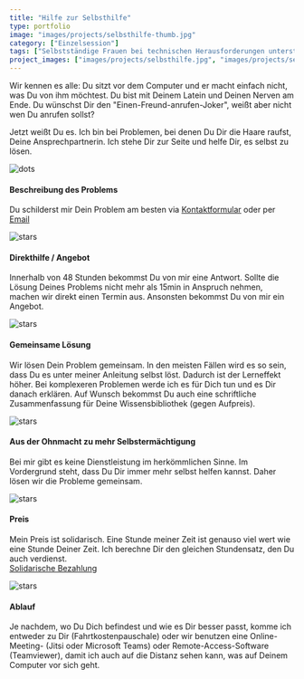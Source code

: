 ```yaml
---
title: "Hilfe zur Selbsthilfe"
type: portfolio
image: "images/projects/selbsthilfe-thumb.jpg"
category: ["Einzelsession"]
tags: ["Selbstständige Frauen bei technischen Herausforderungen unterstützen", "Computer-Hilfe", "IT-Know-how für selbstständige Frauen", "IT-Empowerment für Geschäftsfrauen", "Digitale Fähigkeiten für selbstständige Frauen", "IT-Skills für Unternehmerinnen", ]
project_images: ["images/projects/selbsthilfe.jpg", "images/projects/selbsthilfe-2.jpg",]
---
```


Wir kennen es alle: Du sitzt vor dem Computer und er macht einfach nicht, was Du von ihm möchtest. Du bist mit Deinem 
Latein und Deinen Nerven am Ende. Du wünschst Dir den "Einen-Freund-anrufen-Joker", weißt aber nicht wen Du anrufen sollst? 

Jetzt weißt Du es. Ich bin bei Problemen, bei denen Du Dir die Haare raufst, Deine Ansprechpartnerin. Ich stehe Dir zur Seite
und helfe Dir, es selbst zu lösen. 

![dots](/images/dots.png)


#### Beschreibung des Problems

Du schilderst mir Dein Problem am besten via [Kontaktformular](/kontakt) oder per [Email](mailto:kontakt@ensemble-it-coaching.de)

![stars](/images/stars.svg)

#### Direkthilfe / Angebot

Innerhalb von 48 Stunden bekommst Du von mir eine Antwort. 
Sollte die Lösung Deines Problems nicht mehr als 15min in Anspruch nehmen, machen wir direkt einen Termin aus.
Ansonsten bekommst Du von mir ein Angebot.

![stars](/images/stars.svg)

#### Gemeinsame Lösung
Wir lösen Dein Problem gemeinsam. In den meisten Fällen wird es so sein, dass Du es unter meiner Anleitung selbst löst.
Dadurch ist der Lerneffekt höher. Bei komplexeren Problemen werde ich es für Dich tun und es Dir danach erklären. Auf
Wunsch bekommst Du auch eine schriftliche Zusammenfassung für Deine Wissensbibliothek (gegen Aufpreis).


![stars](/images/stars.svg)

#### Aus der Ohnmacht zu mehr Selbstermächtigung

Bei mir gibt es keine Dienstleistung im herkömmlichen Sinne. Im Vordergrund steht, dass Du Dir immer mehr selbst helfen kannst. 
Daher lösen wir die Probleme gemeinsam.

![stars](/images/stars.svg)

#### Preis

Mein Preis ist solidarisch. Eine Stunde meiner Zeit ist genauso viel wert wie eine Stunde Deiner Zeit. Ich berechne Dir 
den gleichen Stundensatz, den Du auch verdienst.  
[Solidarische Bezahlung](/blog/solidarische-bezahlung)

![stars](/images/stars.svg)

#### Ablauf

Je nachdem, wo Du Dich befindest und wie es Dir besser passt, komme ich entweder zu Dir (Fahrtkostenpauschale) oder wir 
benutzen eine Online-Meeting- (Jitsi oder Microsoft Teams) oder Remote-Access-Software (Teamviewer), damit ich auch auf 
die Distanz sehen kann, was auf Deinem Computer vor sich geht. 
